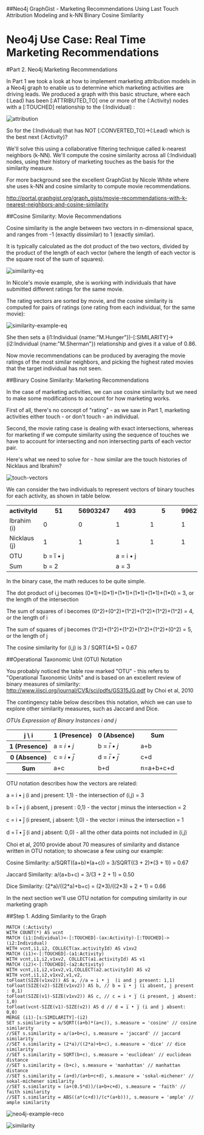 ##Neo4j GraphGist - Marketing Recommendations Using Last Touch Attribution Modeling and k-NN Binary Cosine Similarity

# Neo4j Use Case: Real Time Marketing Recommendations


#Part 2. Neo4j Marketing Recommendations

In Part 1 we took a look at how to implement marketing attribution models in a Neo4j graph to enable us to determine which marketing activities are driving leads.  We produced a graph with this basic structure, where each (:Lead) has been [:ATTRIBUTED_TO] one or more of the (:Activity) nodes with a [:TOUCHED] relationship to the (:Individual) :

![attribution](https://cloud.githubusercontent.com/assets/5991751/19056221/c9f9114c-897c-11e6-8107-eab4354ee990.png)

So for the (:Individual) that has NOT [:CONVERTED_TO]->(:Lead) which is the best next (:Activity)?

We'll solve this using a collaborative filtering technique called k-nearest neighbors (k-NN).  We'll compute the cosine similarity across all (:Individual) nodes, using their history of marketing touches as the basis for the similarity measure.

For more background see the excellent GraphGist by Nicole White where she uses k-NN and cosine similarity to compute movie recommendations.

http://portal.graphgist.org/graph_gists/movie-recommendations-with-k-nearest-neighbors-and-cosine-similarity

##Cosine Similarity: Movie Recommendations

Cosine similarity is the angle between two vectors in n-dimensional space, and ranges from -1 (exactly dissimilar) to 1 (exactly similar).

It is typically calculated as the dot product of the two vectors, divided by the product of the length of each vector (where the length of each vector is the square root of the sum of squares).

![similarity-eq](https://cloud.githubusercontent.com/assets/5991751/19095909/94375fe2-8a4d-11e6-91ad-ceff4c92549a.png)

In Nicole's movie example, she is working with individuals that have submitted different ratings for the same movie.

The rating vectors are sorted by movie, and the cosine similarity is computed for pairs of ratings (one rating from each individual, for the same movie):

![similarity-example-eq](https://cloud.githubusercontent.com/assets/5991751/19095933/b4148cae-8a4d-11e6-9855-66f61f8fb245.png)

She then sets a (i1:Individual {name:"M.Hunger"})-[:SIMILARITY]->(i2:Individual {name:"M.Sherman"}) relationship and gives it a value of 0.86.

Now movie recommendations can be produced by averaging the movie ratings of the most similar neighbors, and picking the highest rated movies that the target individual has not seen.


##Binary Cosine Similarity: Marketing Recommendations

In the case of marketing activities, we can use cosine similarity but we need to make some modifications to account for how marketing works.

First of all, there's no concept of "rating" - as we saw in Part 1, marketing activities either touch - or don't touch - an individual.

Second, the movie rating case is dealing with exact intersections, whereas for marketing if we compute similarity using the sequence of touches we have to account for intersecting and non intersecting parts of each vector pair.

Here's what we need to solve for - how similar are the touch histories of Nicklaus and Ibrahim?

![touch-vectors](https://cloud.githubusercontent.com/assets/5991751/19096766/f16a2b30-8a53-11e6-9e07-e88c1b75930e.png)

We can consider the two individuals to represent vectors of binary touches for each activity, as shown in table below.

<table style="textalign: center">
<colgroup>
<col style="width: 83px">
<col style="width: 76px">
<col style="width: 74px">
<col style="width: 68px">
<col style="width: 67px">
<col style="width: 74px">
<col style="width: 72px">
<col style="width: 78px">
</colgroup>
  <tr>
    <th class="tg-s6z2">activityId</th>
    <th class="tg-baqh">&nbsp;&nbsp;&nbsp;&nbsp;&nbsp;&nbsp;&nbsp;51&nbsp;&nbsp;&nbsp;&nbsp;&nbsp;&nbsp;</th>
    <th class="tg-baqh">56903247</th>
    <th class="tg-baqh">&nbsp;&nbsp;&nbsp;&nbsp;&nbsp;493&nbsp;&nbsp;&nbsp;&nbsp;&nbsp;</th>
    <th class="tg-baqh">&nbsp;&nbsp;&nbsp;&nbsp;&nbsp;&nbsp;&nbsp;5&nbsp;&nbsp;&nbsp;&nbsp;&nbsp;&nbsp;</th>
    <th class="tg-baqh">9962776</th>
    <th class="tg-baqh">&nbsp;&nbsp;&nbsp;&nbsp;&nbsp;&nbsp;&nbsp;7&nbsp;&nbsp;&nbsp;&nbsp;&nbsp;&nbsp;</th>
    <th class="tg-baqh">&nbsp;&nbsp;Sum&nbsp;&nbsp;</th>
  </tr>
  <tr>
    <td class="tg-baqh">Ibrahim (i)</td>
    <td class="tg-baqh">0</td>
    <td class="tg-baqh">0</td>
    <td class="tg-baqh">1</td>
    <td class="tg-baqh">1</td>
    <td class="tg-baqh">1</td>
    <td class="tg-baqh">1</td>
    <td class="tg-baqh">a + c = 4</td>
  </tr>
  <tr>
    <td class="tg-baqh">Nicklaus (j)</td>
    <td class="tg-baqh">1</td>
    <td class="tg-baqh">1</td>
    <td class="tg-baqh">1</td>
    <td class="tg-baqh">1</td>
    <td class="tg-baqh">1</td>
    <td class="tg-baqh">0</td>
    <td class="tg-baqh">a + b = 5</td>
  </tr>
  <tr>
    <td class="tg-baqh">OTU</td>
    <td class="tg-baqh" colspan="2">b = i̅ • j</td>
    <td class="tg-baqh" colspan="3">a = i • j</td>
    <td class="tg-baqh">c = i • j̅</td>
    <td class="tg-baqh"></td>
  </tr>
  <tr>
    <td class="tg-baqh">Sum</td>
    <td class="tg-baqh" colspan="2">b = 2</td>
    <td class="tg-baqh" colspan="3">a = 3</td>
    <td class="tg-baqh">c = 1</td>
    <td class="tg-baqh"></td>
  </tr>
</table>


In the binary case, the math reduces to be quite simple.

The dot product of i,j becomes (0\*1)+(0\*1)+(1\*1)+(1\*1)+(1\*1)+(1\*0) = 3, or the length of the intersection

The sum of squares of i becomes (0^2)+(0^2)+(1^2)+(1^2)+(1^2)+(1^2) = 4, or the length of i

The sum of squares of j becomes (1^2)+(1^2)+(1^2)+(1^2)+(1^2)+(0^2) = 5, or the length of j

The cosine similarity for (i,j) is  3 / SQRT(4*5) = 0.67


##Operational Taxonomic Unit (OTU) Notation

You probably noticed the table row marked "OTU" - this refers to "Operational Taxonomic Units" and is based on an excellent review of binary measures of similarity: http://www.iiisci.org/journal/CV$/sci/pdfs/GS315JG.pdf by Choi et al, 2010

The contingency table below describes this notation, which we can use to explore other similarity measures, such as Jaccard and Dice.

*OTUs Expression of Binary Instances i and j*
<table>
<tr>
  <th>j \ i</th>
  <th>1 (Presence)</th>
  <th>0 (Absence)</th>
  <th>Sum</th>
</tr>
<tr>
  <th>1 (Presence)</th>
  <td>a = <i>i&nbsp;•&nbsp;j</i></td>
  <td>b = <i>i&#773;&nbsp;•&nbsp;j</i></td>
  <td>a+b</td>
</tr>
<tr>
  <th>0 (Absence)</th>
  <td>c = <i>i&nbsp;•&nbsp;j&#773;<i></td>
  <td>d = <i>i&#773;&nbsp;•&nbsp;j&#773;</i></td>
  <td>c+d</td>
</tr>
<tr>
  <th>Sum</th>
  <td>a+c</td>
  <td>b+d</td>
  <td>n=a+b+c+d</td>
</tr>
</table>

OTU notation describes how the vectors are related:

a = i • j  (i and j present: 1,1) - the intersection of (i,j) = 3

b = i̅ • j (i absent, j present : 0,1) - the vector j minus the intersection = 2

c = i • j̅ (i present, j absent: 1,0) - the vector i minus the intersection = 1

d = i̅ • j̅ (i and j absent: 0,0) - all the other data points not included in (i,j)

Choi et al, 2010 provide about 70 measures of similarity and distance written in OTU notation; to showcase a few using our example:

Cosine Similarity: a/SQRT((a+b)\*(a+c)) = 3/SQRT((3 + 2)\*(3 + 1)) = 0.67

Jaccard Similarity: a/(a+b+c) = 3/(3 + 2 + 1) = 0.50

Dice Similarity: (2\*a)/((2\*a)+b+c) = (2\*3)/((2\*3) + 2 + 1) = 0.66

In the next section we'll use OTU notation for computing similarity in our marketing graph

##Step 1. Adding Similarity to the Graph

```
MATCH (:Activity)
WITH COUNT(*) AS vcnt
MATCH (i1:Individual)<-[:TOUCHED]-(ax:Activity)-[:TOUCHED]->(i2:Individual)
WITH vcnt,i1,i2, COLLECT(ax.activityId) AS v1xv2
MATCH (i1)<-[:TOUCHED]-(a1:Activity)
WITH vcnt,i1,i2,v1xv2, COLLECT(a1.activityId) AS v1
MATCH (i2)<-[:TOUCHED]-(a2:Activity)
WITH vcnt,i1,i2,v1xv2,v1,COLLECT(a2.activityId) AS v2
WITH vcnt,i1,i2,v1xv2,v1,v2,
toFloat(SIZE(v1xv2)) AS a, //a = i • j  (i and j present: 1,1)
toFloat(SIZE(v2)-SIZE(v1xv2)) AS b, // b = i̅ • j (i absent, j present : 0,1)
toFloat(SIZE(v1)-SIZE(v1xv2)) AS c, // c = i • j̅ (i present, j absent: 1,0)
toFloat(vcnt-SIZE(v1)-SIZE(v2)) AS d // d = i̅ • j̅ (i and j absent: 0,0)
MERGE (i1)-[s:SIMILARITY]-(i2)
SET s.similarity = a/SQRT((a+b)*(a+c)), s.measure = 'cosine' // cosine similarity
//SET s.similarity = a/(a+b+c), s.measure = 'jaccard' // jaccard similarity
//SET s.similarity = (2*a)/((2*a)+b+c), s.measure = 'dice' // dice similarity
//SET s.similarity = SQRT(b+c), s.measure = 'euclidean' // euclidean distance
//SET s.similarity = (b+c), s.measure = 'manhattan' // manhattan distance
//SET s.similarity = (a+d)/(a+b+c+d), s.measure = 'sokal-michener' // sokal-michener similarity
//SET s.similarity = (a+(0.5*d))/(a+b+c+d), s.measure = 'faith' // faith similarity
//SET s.similarity = ABS((a*(c+d))/(c*(a+b))), s.measure = 'ample' // ample similarity

```




![neo4j-example-reco](https://cloud.githubusercontent.com/assets/5991751/19052701/a8a35e0e-896c-11e6-89b1-90e4fe480d15.png)


![similarity](https://cloud.githubusercontent.com/assets/5991751/19054363/f896d038-8973-11e6-956e-c1014bedbe58.png)
